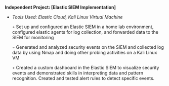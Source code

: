 **Independent Project: [Elastic SIEM Implementation]**

- *Tools Used: Elastic Cloud, Kali Linux Virtual Machine*
  
  ◦ Set up and configured an Elastic SIEM in a home lab environment, configured elastic agents for log collection, and forwarded data to the SIEM for monitoring

  ◦ Generated and analyzed security events on the SIEM and collected log data by using Nmap and doing other probing activities on a Kali Linux VM 

  ◦ Created a custom dashboard in the Elastic SIEM to visualize security events and demonstrated skills in interpreting data and pattern recognition. Created and tested alert rules to detect specific events. 

